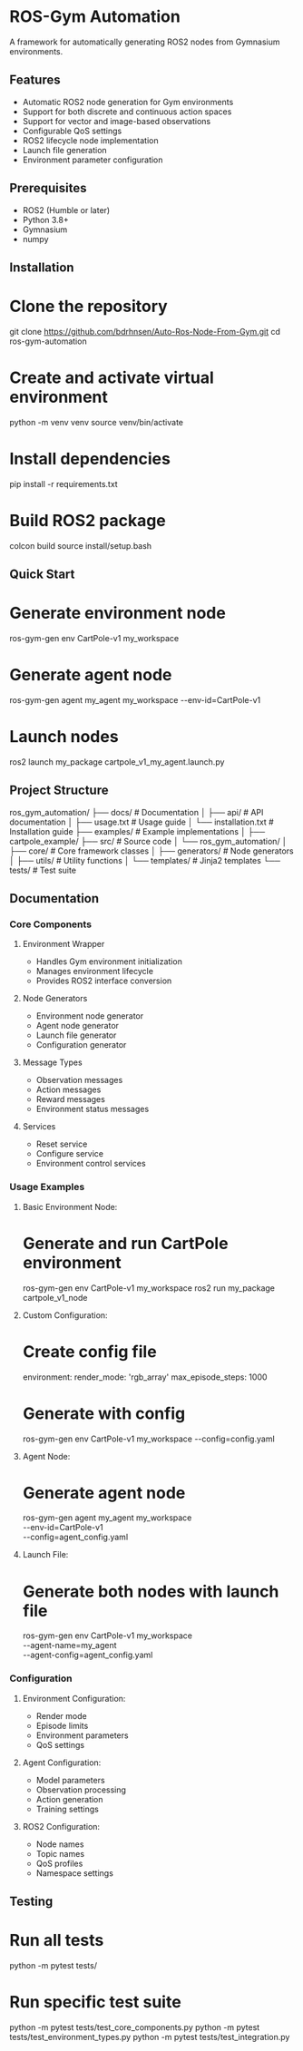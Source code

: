 # ROS-Gym Automation

A framework for automatically generating ROS2 nodes from Gymnasium environments.

## Features

- Automatic ROS2 node generation for Gym environments
- Support for both discrete and continuous action spaces
- Support for vector and image-based observations
- Configurable QoS settings
- ROS2 lifecycle node implementation
- Launch file generation
- Environment parameter configuration

## Prerequisites

- ROS2 (Humble or later)
- Python 3.8+
- Gymnasium
- numpy

## Installation

# Clone the repository
git clone https://github.com/bdrhnsen/Auto-Ros-Node-From-Gym.git
cd ros-gym-automation

# Create and activate virtual environment
python -m venv venv
source venv/bin/activate

# Install dependencies
pip install -r requirements.txt

# Build ROS2 package
colcon build
source install/setup.bash

## Quick Start

# Generate environment node
ros-gym-gen env CartPole-v1 my_workspace

# Generate agent node
ros-gym-gen agent my_agent my_workspace --env-id=CartPole-v1

# Launch nodes
ros2 launch my_package cartpole_v1_my_agent.launch.py

## Project Structure

ros_gym_automation/
├── docs/                    # Documentation
│   ├── api/                # API documentation
│   ├── usage.txt           # Usage guide
│   └── installation.txt    # Installation guide
├── examples/               # Example implementations
│   ├── cartpole_example/
├── src/                    # Source code
│   └── ros_gym_automation/
│       ├── core/          # Core framework classes
│       ├── generators/    # Node generators
│       ├── utils/        # Utility functions
│       └── templates/    # Jinja2 templates
└── tests/                 # Test suite

## Documentation

### Core Components

1. Environment Wrapper
   - Handles Gym environment initialization
   - Manages environment lifecycle
   - Provides ROS2 interface conversion

2. Node Generators
   - Environment node generator
   - Agent node generator
   - Launch file generator
   - Configuration generator

3. Message Types
   - Observation messages
   - Action messages
   - Reward messages
   - Environment status messages

4. Services
   - Reset service
   - Configure service
   - Environment control services

### Usage Examples

1. Basic Environment Node:

   # Generate and run CartPole environment
   ros-gym-gen env CartPole-v1 my_workspace
   ros2 run my_package cartpole_v1_node

2. Custom Configuration:

   # Create config file
   environment:
     render_mode: 'rgb_array'
     max_episode_steps: 1000

   # Generate with config
   ros-gym-gen env CartPole-v1 my_workspace --config=config.yaml

3. Agent Node:

   # Generate agent node
   ros-gym-gen agent my_agent my_workspace \
       --env-id=CartPole-v1 \
       --config=agent_config.yaml

4. Launch File:

   # Generate both nodes with launch file
   ros-gym-gen env CartPole-v1 my_workspace \
       --agent-name=my_agent \
       --agent-config=agent_config.yaml

### Configuration

1. Environment Configuration:
   - Render mode
   - Episode limits
   - Environment parameters
   - QoS settings

2. Agent Configuration:
   - Model parameters
   - Observation processing
   - Action generation
   - Training settings

3. ROS2 Configuration:
   - Node names
   - Topic names
   - QoS profiles
   - Namespace settings

## Testing

# Run all tests
python -m pytest tests/

# Run specific test suite
python -m pytest tests/test_core_components.py
python -m pytest tests/test_environment_types.py
python -m pytest tests/test_integration.py

